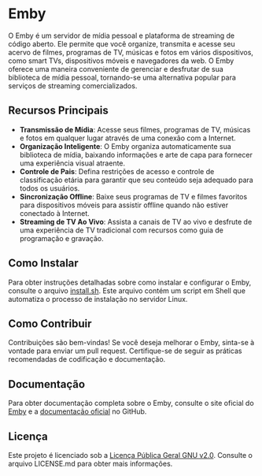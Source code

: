 # Emby

O Emby é um servidor de mídia pessoal e plataforma de streaming de código aberto. Ele permite que você organize, transmita e acesse seu acervo de filmes, programas de TV, músicas e fotos em vários dispositivos, como smart TVs, dispositivos móveis e navegadores da web. O Emby oferece uma maneira conveniente de gerenciar e desfrutar de sua biblioteca de mídia pessoal, tornando-se uma alternativa popular para serviços de streaming comercializados.

## Recursos Principais

- **Transmissão de Mídia**: Acesse seus filmes, programas de TV, músicas e fotos em qualquer lugar através de uma conexão com a Internet.
- **Organização Inteligente**: O Emby organiza automaticamente sua biblioteca de mídia, baixando informações e arte de capa para fornecer uma experiência visual atraente.
- **Controle de Pais**: Defina restrições de acesso e controle de classificação etária para garantir que seu conteúdo seja adequado para todos os usuários.
- **Sincronização Offline**: Baixe seus programas de TV e filmes favoritos para dispositivos móveis para assistir offline quando não estiver conectado à Internet.
- **Streaming de TV Ao Vivo**: Assista a canais de TV ao vivo e desfrute de uma experiência de TV tradicional com recursos como guia de programação e gravação.

## Como Instalar

Para obter instruções detalhadas sobre como instalar e configurar o Emby, consulte o arquivo [install.sh](install.sh). Este arquivo contém um script em Shell que automatiza o processo de instalação no servidor Linux.

## Como Contribuir

Contribuições são bem-vindas! Se você deseja melhorar o Emby, sinta-se à vontade para enviar um pull request. Certifique-se de seguir as práticas recomendadas de codificação e documentação.

## Documentação

Para obter documentação completa sobre o Emby, consulte o site oficial do [Emby](https://emby.media/) e a [documentação oficial](https://github.com/MediaBrowser/Emby/wiki) no GitHub.

## Licença

Este projeto é licenciado sob a [Licença Pública Geral GNU v2.0](https://github.com/MediaBrowser/Emby/blob/master/LICENSE.md). Consulte o arquivo LICENSE.md para obter mais informações.
